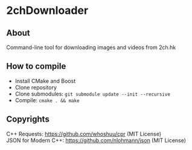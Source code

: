 # 2chDownloader  
## About  
Command-line tool for downloading images and videos from 2ch.hk  

## How to compile  
* Install CMake and Boost  
* Clone repository  
* Clone submodules: `git submodule update --init --recursive`  
* Compile: `cmake . && make`  

## Copyrights  
C++ Requests: https://github.com/whoshuu/cpr (MIT License)  
JSON for Modern C++: https://github.com/nlohmann/json (MIT License)  

